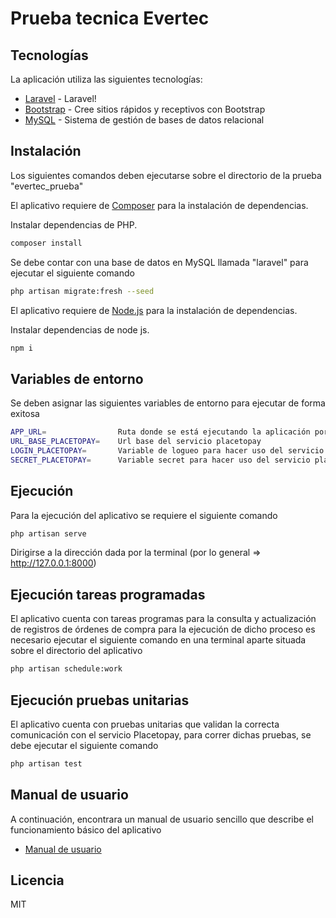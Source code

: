 # Prueba tecnica Evertec

## Tecnologías

La aplicación utiliza las siguientes tecnologías:

- [Laravel](https://laravel.com/) - Laravel!
- [Bootstrap](https://getbootstrap.com/) - Cree sitios rápidos y receptivos con Bootstrap
- [MySQL](https://www.mysql.com/) - Sistema de gestión de bases de datos relacional

## Instalación

Los siguientes comandos deben ejecutarse sobre el directorio de la prueba "evertec_prueba"

El aplicativo requiere de  [Composer](https://getcomposer.org/) para la instalación de dependencias.

Instalar dependencias de PHP.

```sh
composer install
```

Se debe contar con una base de datos en MySQL llamada "laravel" para ejecutar el siguiente comando

```sh
php artisan migrate:fresh --seed
```


El aplicativo requiere de [Node.js](https://nodejs.org/) para la instalación de dependencias.

Instalar dependencias de node js.

```sh
npm i
```

## Variables de entorno

Se deben asignar las siguientes variables de entorno para ejecutar de forma exitosa
```sh
APP_URL=                Ruta donde se está ejecutando la aplicación por lo general http://127.0.0.1:8000
URL_BASE_PLACETOPAY=    Url base del servicio placetopay 
LOGIN_PLACETOPAY=       Variable de logueo para hacer uso del servicio placetopay
SECRET_PLACETOPAY=      Variable secret para hacer uso del servicio placetopay
```

## Ejecución

Para la ejecución del aplicativo se requiere el siguiente comando

```sh
php artisan serve
```

Dirigirse a la dirección dada por la terminal (por lo general => http://127.0.0.1:8000)

## Ejecución tareas programadas

El aplicativo cuenta con tareas programas para la consulta y actualización de registros de órdenes de compra
para la ejecución de dicho proceso es necesario ejecutar el siguiente comando en una terminal aparte situada sobre el directorio del aplicativo

```sh
php artisan schedule:work
```
## Ejecución pruebas unitarias

El aplicativo cuenta con pruebas unitarias que validan la correcta comunicación con el servicio Placetopay, para correr dichas pruebas, se debe ejecutar el siguiente comando

```sh
php artisan test
```

## Manual de usuario
A continuación, encontrara un manual de usuario sencillo que describe el funcionamiento básico del aplicativo
- [Manual de usuario](https://laravel.com/)

## Licencia
MIT
